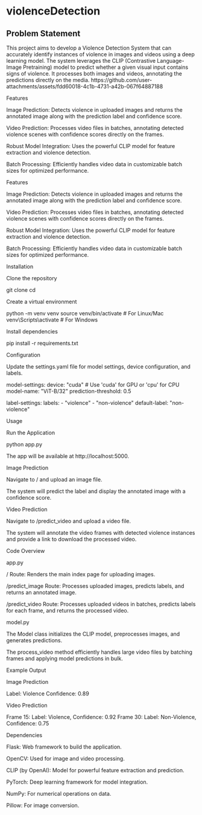 
# violenceDetection
<h2>Problem Statement</h2>
This project aims to develop a Violence Detection System that can accurately identify instances of violence in images and videos using a deep learning model. The system leverages the CLIP (Contrastive Language-Image Pretraining) model to predict whether a given visual input contains signs of violence. It processes both images and videos, annotating the predictions directly on the media.
https://github.com/user-attachments/assets/fdd60018-4c1b-4731-a42b-067f64887188


Features

Image Prediction: Detects violence in uploaded images and returns the annotated image along with the prediction label and confidence score.

Video Prediction: Processes video files in batches, annotating detected violence scenes with confidence scores directly on the frames.

Robust Model Integration: Uses the powerful CLIP model for feature extraction and violence detection.

Batch Processing: Efficiently handles video data in customizable batch sizes for optimized performance.


Features

Image Prediction: Detects violence in uploaded images and returns the annotated image along with the prediction label and confidence score.

Video Prediction: Processes video files in batches, annotating detected violence scenes with confidence scores directly on the frames.

Robust Model Integration: Uses the powerful CLIP model for feature extraction and violence detection.

Batch Processing: Efficiently handles video data in customizable batch sizes for optimized performance.

Installation

Clone the repository

git clone <repository-link>
cd <project-directory>

Create a virtual environment

python -m venv venv
source venv/bin/activate  # For Linux/Mac
venv\Scripts\activate    # For Windows

Install dependencies

pip install -r requirements.txt

Configuration

Update the settings.yaml file for model settings, device configuration, and labels.

model-settings:
  device: "cuda"  # Use 'cuda' for GPU or 'cpu' for CPU
  model-name: "ViT-B/32"
  prediction-threshold: 0.5

label-settings:
  labels:
    - "violence"
    - "non-violence"
  default-label: "non-violence"

Usage

Run the Application

python app.py

The app will be available at http://localhost:5000.

Image Prediction

Navigate to / and upload an image file.

The system will predict the label and display the annotated image with a confidence score.

Video Prediction

Navigate to /predict_video and upload a video file.

The system will annotate the video frames with detected violence instances and provide a link to download the processed video.

Code Overview

app.py

/ Route: Renders the main index page for uploading images.

/predict_image Route: Processes uploaded images, predicts labels, and returns an annotated image.

/predict_video Route: Processes uploaded videos in batches, predicts labels for each frame, and returns the processed video.

model.py

The Model class initializes the CLIP model, preprocesses images, and generates predictions.

The process_video method efficiently handles large video files by batching frames and applying model predictions in bulk.

Example Output

Image Prediction

Label: Violence
Confidence: 0.89

Video Prediction

Frame 15: Label: Violence, Confidence: 0.92
Frame 30: Label: Non-Violence, Confidence: 0.75

Dependencies

Flask: Web framework to build the application.

OpenCV: Used for image and video processing.

CLIP (by OpenAI): Model for powerful feature extraction and prediction.

PyTorch: Deep learning framework for model integration.

NumPy: For numerical operations on data.

Pillow: For image conversion.
